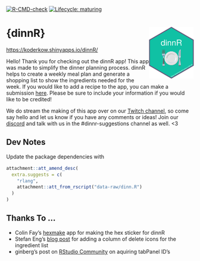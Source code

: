 
<!-- README.md is generated from README.Rmd. Please edit that file -->

<!-- badges: start -->

[![R-CMD-check](https://github.com/KoderKow/dinnR/workflows/R-CMD-check/badge.svg)](https://github.com/KoderKow/dinnR/actions)
[![Lifecycle:
maturing](https://img.shields.io/badge/lifecycle-maturing-blue.svg)](https://www.tidyverse.org/lifecycle/#maturing)
<!-- badges: end -->

# {dinnR} <img src="https://raw.githubusercontent.com/koderkow/dinnr/master/inst/other/hex-dinnR.png" align="right" alt="" width="120" />

<https://koderkow.shinyapps.io/dinnR/>

Hello\! Thank you for checking out the dinnR app\! This app was made to
simplify the dinner planning process. dinnR helps to create a weekly
meal plan and generate a shopping list to show the ingredients needed
for the week. If you would like to add a recipe to the app, you can make
a submission [here](https://forms.gle/T5pHyzZrNhzDrEd37). Please be sure
to include your information if you would like to be credited\!

We do stream the making of this app over on our [Twitch
channel](https://twitch.tv/theeatgamelove), so come say hello and let us
know if you have any comments or ideas\! Join our
[discord](https://discord.gg/hrec3NP) and talk with us in the
\#dinnr-suggestions channel as well. \<3

## Dev Notes

Update the package dependencies with

``` r
attachment::att_amend_desc(
  extra.suggests = c(
    "rlang",
    attachment::att_from_rscript("data-raw/dinn.R")
  )
)
```

## Thanks To …

  - Colin Fay’s [hexmake](https://connect.thinkr.fr/hexmake/) app for
    making the hex sticker for dinnR
  - Stefan Eng’s [blog
    post](https://stefanengineering.com/2019/07/06/delete-rows-from-shiny-dt-datatable/)
    for adding a column of delete icons for the ingredient list
  - ginberg’s post on [RStudio
    Community](https://community.rstudio.com/t/get-tab-titles-from-all-tabpanels-in-a-tabsetpanel/7958)
    on aquiring tabPanel ID’s
